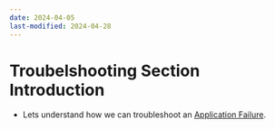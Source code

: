 ```yaml
---
date: 2024-04-05
last-modified: 2024-04-28
---
```

# Troubelshooting Section Introduction

  - Lets understand how we can troubleshoot an [Application Failure](https://kodekloud.com/topic/troubleshooting-section-introduction/).